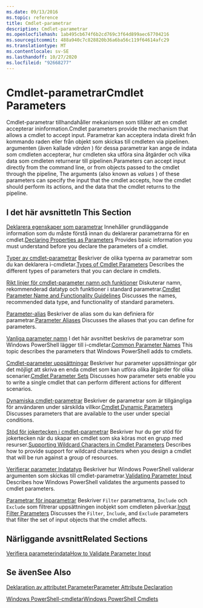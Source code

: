 ```yaml
---
ms.date: 09/13/2016
ms.topic: reference
title: Cmdlet-parametrar
description: Cmdlet-parametrar
ms.openlocfilehash: 1ab495cb674f6b2cd769c3f64d899aec67704216
ms.sourcegitcommit: 488a940c7c828820b36a6ba56c119f64614afc29
ms.translationtype: MT
ms.contentlocale: sv-SE
ms.lasthandoff: 10/27/2020
ms.locfileid: "92668277"
---
```

# <a name="cmdlet-parameters"></a><span data-ttu-id="e20c3-103">Cmdlet-parametrar</span><span class="sxs-lookup"><span data-stu-id="e20c3-103">Cmdlet Parameters</span></span>

<span data-ttu-id="e20c3-104">Cmdlet-parametrar tillhandahåller mekanismen som tillåter att en cmdlet accepterar ininformation.</span><span class="sxs-lookup"><span data-stu-id="e20c3-104">Cmdlet parameters provide the mechanism that allows a cmdlet to accept input.</span></span> <span data-ttu-id="e20c3-105">Parametrar kan acceptera indata direkt från kommando raden eller från objekt som skickas till cmdleten via pipelinen. argumenten (även kallade *värden* ) för dessa parametrar kan ange de indata som cmdleten accepterar, hur cmdleten ska utföra sina åtgärder och vilka data som cmdleten returnerar till pipelinen.</span><span class="sxs-lookup"><span data-stu-id="e20c3-105">Parameters can accept input directly from the command line, or from objects passed to the cmdlet through the pipeline, The arguments (also known as *values* ) of these parameters can specify the input that the cmdlet accepts, how the cmdlet should perform its actions, and the data that the cmdlet returns to the pipeline.</span></span>

## <a name="in-this-section"></a><span data-ttu-id="e20c3-106">I det här avsnittet</span><span class="sxs-lookup"><span data-stu-id="e20c3-106">In This Section</span></span>

<span data-ttu-id="e20c3-107">[Deklarera egenskaper som parametrar](./declaring-properties-as-parameters.md) Innehåller grundläggande information som du måste förstå innan du deklarerar parametrarna för en cmdlet.</span><span class="sxs-lookup"><span data-stu-id="e20c3-107">[Declaring Properties as Parameters](./declaring-properties-as-parameters.md) Provides basic information you must understand before you declare the parameters of a cmdlet.</span></span>

<span data-ttu-id="e20c3-108">[Typer av cmdlet-parametrar](./types-of-cmdlet-parameters.md) Beskriver de olika typerna av parametrar som du kan deklarera i-cmdletar.</span><span class="sxs-lookup"><span data-stu-id="e20c3-108">[Types of Cmdlet Parameters](./types-of-cmdlet-parameters.md) Describes the different types of parameters that you can declare in cmdlets.</span></span>

<span data-ttu-id="e20c3-109">[Rikt linjer för cmdlet-parameter namn och funktioner](./standard-cmdlet-parameter-names-and-types.md) Diskuterar namn, rekommenderad datatyp och funktioner i standard parametrar.</span><span class="sxs-lookup"><span data-stu-id="e20c3-109">[Cmdlet Parameter Name and Functionality Guidelines](./standard-cmdlet-parameter-names-and-types.md) Discusses the names, recommended data type, and functionality of standard parameters.</span></span>

<span data-ttu-id="e20c3-110">[Parameter-alias](./parameter-aliases.md) Beskriver de alias som du kan definiera för parametrar.</span><span class="sxs-lookup"><span data-stu-id="e20c3-110">[Parameter Aliases](./parameter-aliases.md) Discusses the aliases that you can define for parameters.</span></span>

<span data-ttu-id="e20c3-111">[Vanliga parameter namn](./common-parameter-names.md) I det här avsnittet beskrivs de parametrar som Windows PowerShell lägger till i-cmdletar.</span><span class="sxs-lookup"><span data-stu-id="e20c3-111">[Common Parameter Names](./common-parameter-names.md) This topic describes the parameters that Windows PowerShell adds to cmdlets.</span></span>

<span data-ttu-id="e20c3-112">[Cmdlet-parameter uppsättningar](./cmdlet-parameter-sets.md) Beskriver hur parameter uppsättningar gör det möjligt att skriva en enda cmdlet som kan utföra olika åtgärder för olika scenarier.</span><span class="sxs-lookup"><span data-stu-id="e20c3-112">[Cmdlet Parameter Sets](./cmdlet-parameter-sets.md) Discusses how parameter sets enable you to write a single cmdlet that can perform different actions for different scenarios.</span></span>

<span data-ttu-id="e20c3-113">[Dynamiska cmdlet-parametrar](./cmdlet-dynamic-parameters.md) Beskriver de parametrar som är tillgängliga för användaren under särskilda villkor.</span><span class="sxs-lookup"><span data-stu-id="e20c3-113">[Cmdlet Dynamic Parameters](./cmdlet-dynamic-parameters.md) Discusses parameters that are available to the user under special conditions.</span></span>

<span data-ttu-id="e20c3-114">[Stöd för jokertecken i cmdlet-parametrar](./supporting-wildcard-characters-in-cmdlet-parameters.md) Beskriver hur du ger stöd för jokertecken när du skapar en cmdlet som ska köras mot en grupp med resurser.</span><span class="sxs-lookup"><span data-stu-id="e20c3-114">[Supporting Wildcard Characters in Cmdlet Parameters](./supporting-wildcard-characters-in-cmdlet-parameters.md) Describes how to provide support for wildcard characters when you design a cmdlet that will be run against a group of resources.</span></span>

<span data-ttu-id="e20c3-115">[Verifierar parameter Indatatyp](./validating-parameter-input.md) Beskriver hur Windows PowerShell validerar argumenten som skickas till cmdlet-parametrar.</span><span class="sxs-lookup"><span data-stu-id="e20c3-115">[Validating Parameter Input](./validating-parameter-input.md) Describes how Windows PowerShell validates the arguments passed to cmdlet parameters.</span></span>

<span data-ttu-id="e20c3-116">[Parametrar för inparametrar](./input-filter-parameters.md) Beskriver `Filter` parametrarna, `Include` och `Exclude` som filtrerar uppsättningen inobjekt som cmdleten påverkar.</span><span class="sxs-lookup"><span data-stu-id="e20c3-116">[Input Filter Parameters](./input-filter-parameters.md) Discusses the `Filter`, `Include`, and `Exclude` parameters that filter the set of input objects that the cmdlet affects.</span></span>

## <a name="related-sections"></a><span data-ttu-id="e20c3-117">Närliggande avsnitt</span><span class="sxs-lookup"><span data-stu-id="e20c3-117">Related Sections</span></span>

[<span data-ttu-id="e20c3-118">Verifiera parameterindata</span><span class="sxs-lookup"><span data-stu-id="e20c3-118">How to Validate Parameter Input</span></span>](./how-to-validate-parameter-input.md)

## <a name="see-also"></a><span data-ttu-id="e20c3-119">Se även</span><span class="sxs-lookup"><span data-stu-id="e20c3-119">See Also</span></span>

[<span data-ttu-id="e20c3-120">Deklaration av attributet Parameter</span><span class="sxs-lookup"><span data-stu-id="e20c3-120">Parameter Attribute Declaration</span></span>](./parameter-attribute-declaration.md)

[<span data-ttu-id="e20c3-121">Windows PowerShell-cmdletar</span><span class="sxs-lookup"><span data-stu-id="e20c3-121">Windows PowerShell Cmdlets</span></span>](./cmdlet-overview.md)
